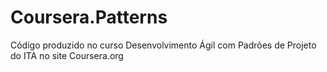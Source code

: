 # Coursera.Patterns
Código produzido no curso Desenvolvimento Ágil com Padrões de Projeto do ITA no site Coursera.org
